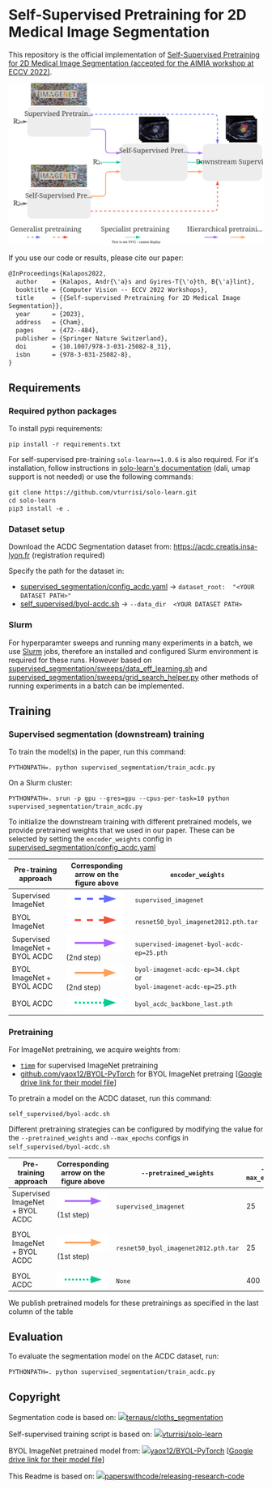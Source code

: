# Self-Supervised Pretraining for 2D Medical Image Segmentation

This repository is the official implementation of [Self-Supervised Pretraining for 2D Medical Image Segmentation (accepted for the AIMIA workshop at ECCV 2022)](https://doi.org/10.1007/978-3-031-25082-8_31). 

![pretraining_strategies](.github/pretraining_strategies.svg)

If you use our code or results, please cite our paper: 

```
@InProceedings{Kalapos2022,
  author    = {Kalapos, Andr{\'a}s and Gyires-T{\'o}th, B{\'a}lint},
  booktitle = {Computer Vision -- ECCV 2022 Workshops},
  title     = {{Self-supervised Pretraining for 2D Medical Image Segmentation}},
  year      = {2023},
  address   = {Cham},
  pages     = {472--484},
  publisher = {Springer Nature Switzerland},
  doi       = {10.1007/978-3-031-25082-8_31},
  isbn      = {978-3-031-25082-8},
}

```



## Requirements

### Required python packages

To install pypi requirements:

```setup
pip install -r requirements.txt
```

For self-supervised pre-training `solo-learn==1.0.6` is also required. For it's installation, follow instructions in [solo-learn's documentation](https://solo-learn.readthedocs.io/en/latest/start/install.html) (dali, umap support is not needed) or use the following commands: 

```
git clone https://github.com/vturrisi/solo-learn.git
cd solo-learn
pip3 install -e .
```

### Dataset setup

Download the ACDC Segmentation dataset from: https://acdc.creatis.insa-lyon.fr (registration required)

Specify the path for the dataset in:

- [supervised_segmentation/config_acdc.yaml](supervised_segmentation/config_acdc.yaml) -> `dataset_root:  "<YOUR DATASET PATH>"`
- [self_supervised/byol-acdc.sh](self_supervised/byol-acdc.sh) -> `--data_dir  <YOUR DATASET PATH>`

### Slurm

For hyperparamter sweeps and running many experiments in a batch, we use [Slurm](https://slurm.schedmd.com/documentation.html) jobs, therefore an installed and configured Slurm environment is required for these runs. However based on [supervised_segmentation/sweeps/data_eff_learning.sh](supervised_segmentation/sweeps/data_eff_learning.sh) and [supervised_segmentation/sweeps/grid_search_helper.py](supervised_segmentation/sweeps/grid_search_helper.py) other methods of running experiments in a batch can be implemented. 



## Training

### Supervised segmentation (downstream) training 

To train the model(s) in the paper, run this command: 

```
PYTHONPATH=. python supervised_segmentation/train_acdc.py
```

On a Slurm cluster:

```
PYTHONPATH=. srun -p gpu --gres=gpu --cpus-per-task=10 python supervised_segmentation/train_acdc.py
```

To initialize the downstream training with different pretrained models, we provide pretrained weights that we used in our paper. These can be selected by setting the `encoder_weights` config in [supervised_segmentation/config_acdc.yaml](supervised_segmentation/config_acdc.yaml)

| Pre-training approach           | Corresponding arrow on the figure above                      | `encoder_weights`                                            |
| ------------------------------- | ------------------------------------------------------------ | ------------------------------------------------------------ |
| Supervised ImageNet             | ![arrow-generalist-supervised](.github/arrow-generalist-supervised.svg) | `supervised_imagenet`                                        |
| BYOL ImageNet                   | ![arrow-generalist-selfsupervised](.github/arrow-generalist-selfsupervised.svg) | `resnet50_byol_imagenet2012.pth.tar`                         |
| Supervised ImageNet + BYOL ACDC | ![arrow-hierarchical-supervised](.github/arrow-hierarchical-supervised.svg) (2nd step) | `supervised-imagenet-byol-acdc-ep=25.pth` |
| BYOL ImageNet + BYOL ACDC       | ![arrow-hierarchical-selfsupervised](.github/arrow-hierarchical-selfsupervised.svg) (2nd step) | `byol-imagenet-acdc-ep=34.ckpt`<br />or <br />`byol-imagenet-acdc-ep=25.pth` |
| BYOL ACDC                       | ![arrow-specialist](.github/arrow-specialist.svg)            | `byol_acdc_backbone_last.pth`                                |

### Pretraining

For ImageNet pretraining, we acquire weights from:

- [`timm`](https://github.com/rwightman/pytorch-image-models) for supervised ImageNet pretraining
- [github.com/yaox12/BYOL-PyTorch](https://github.com/yaox12/BYOL-PyTorch) for BYOL ImageNet pretraing [[Google drive link for their model file](https://drive.google.com/file/d/1TLZHDbV-qQlLjkR8P0LZaxzwEE6O_7g1/view?usp=sharing)]

To pretrain a model on the ACDC dataset, run this command: 

```
self_supervised/byol-acdc.sh
```

Different pretraining strategies can be configured by modifying the value for the  `--pretrained_weights` and `--max_epochs` configs in `self_supervised/byol-acdc.sh`

| Pre-training approach           | Corresponding arrow on the figure above                      | `--pretrained_weights`               | `--max_epochs` | Published pretrained model <br /> [[models.zip](https://github.com/kaland313/SSL-MedSeg/releases/download/v1.0/models.zip)]|
| ------------------------------- | ------------------------------------------------------------ | ------------------------------------ | -------------- | ------------------------------------------------------------ |
| Supervised ImageNet + BYOL ACDC | ![arrow-hierarchical-supervised](.github/arrow-hierarchical-supervised.svg)(1st step) | `supervised_imagenet`                | 25             | `models/supervised-imagenet-byol-acdc-ep=25.pth` |
| BYOL ImageNet + BYOL ACDC       | ![arrow-hierarchical-selfsupervised](.github/arrow-hierarchical-selfsupervised.svg) (1st step) | `resnet50_byol_imagenet2012.pth.tar` | 25             | `models/byol-imagenet-acdc-ep=34.ckpt`<br />and  <br />`models/byol-imagenet-acdc-ep=25.pth` |
| BYOL ACDC                       | ![arrow-specialist](.github/arrow-specialist.svg)            | `None`                               | 400            | `models/byol_acdc_backbone_last.pth`                         |

We publish pretrained models for these pretrainings as specified in the last column of the table

## Evaluation

To evaluate the segmentation model on the ACDC dataset, run:

```eval
PYTHONPATH=. python supervised_segmentation/train_acdc.py
```

## Copyright 

Segmentation code is based on: [<img src="https://github.githubassets.com/pinned-octocat.svg" style="height:14pt;" />ternaus/cloths_segmentation](https://github.com/ternaus/cloths_segmentation)

Self-supervised training script is based on: [<img src="https://github.githubassets.com/pinned-octocat.svg" style="height:14pt;" />vturrisi/solo-learn](https://github.com/vturrisi/solo-learn)

BYOL ImageNet pretrained model from: [<img src="https://github.githubassets.com/pinned-octocat.svg" style="height:14pt;" />yaox12/BYOL-PyTorch](https://github.com/yaox12/BYOL-PyTorch) [[Google drive link for their model file](https://drive.google.com/file/d/1TLZHDbV-qQlLjkR8P0LZaxzwEE6O_7g1/view?usp=sharing)]

This Readme is based on: [<img src="https://github.githubassets.com/pinned-octocat.svg" style="height:14pt;" />paperswithcode/releasing-research-code]( https://github.com/paperswithcode/releasing-research-code/blob/master/templates/README.md)

